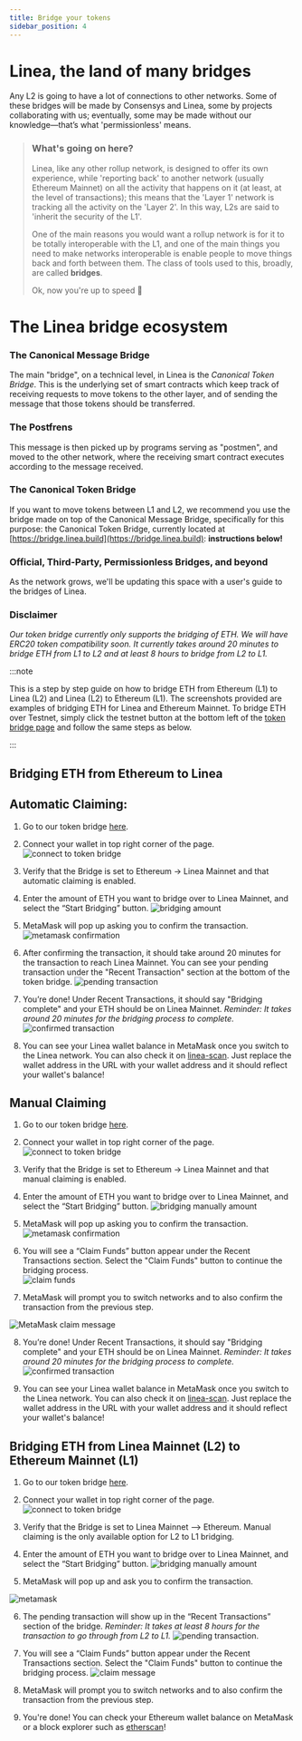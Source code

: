 ```yaml
---
title: Bridge your tokens
sidebar_position: 4
--- 
```


# Linea, the land of many bridges

Any L2 is going to have a lot of connections to other networks. Some of these bridges will be made by Consensys and Linea, some by projects collaborating with us; eventually, some may be made without our knowledge—that’s what 'permissionless' means.

> 
> ### What's going on here?
> Linea, like any other rollup network, is designed to offer its own experience, while 'reporting back' to another network (usually Ethereum Mainnet) on all the activity that happens on it (at least, at the level of transactions); this means that the 'Layer 1' network is tracking all the activity on the 'Layer 2'. In this way, L2s are said to 'inherit the security of the L1'.
> 
> One of the main reasons you would want a rollup network is for it to be totally interoperable with the L1, and one of the main things you need to make networks interoperable is enable people to move things back and forth between them. The class of tools used to this, broadly, are called **bridges**.
>
> Ok, now you're up to speed 🚀

# The Linea bridge ecosystem

### The Canonical Message Bridge

The main "bridge", on a technical level, in Linea is the *Canonical Token Bridge*. This is the underlying set of smart contracts which keep track of receiving requests to move tokens to the other layer, and of sending the message that those tokens should be transferred. 

### The Postfrens

This message is then picked up by programs serving as "postmen", and moved to the other network, where the receiving smart contract executes according to the message received.

### The Canonical Token Bridge

If you want to move tokens between L1 and L2, we recommend you use the bridge made on top of the Canonical Message Bridge, specifically for this purpose: the Canonical Token Bridge, currently located at [https://bridge.linea.build](https://bridge.linea.build): **instructions below!**

### Official, Third-Party, Permissionless Bridges, and beyond

As the network grows, we'll be updating this space with a user's guide to the bridges of Linea.

### Disclaimer

_Our token bridge currently only supports the bridging of ETH. We will have ERC20 token compatibility soon. It currently takes around 20 minutes to bridge ETH from L1 to L2 and at least 8 hours to bridge from L2 to L1._


:::note

This is a step by step guide on how to bridge ETH from Ethereum (L1) to Linea (L2) and Linea (L2) to Ethereum (L1). The screenshots provided are examples of bridging ETH for Linea  and Ethereum Mainnet. To bridge ETH over Testnet, simply click the testnet button at the bottom left of the [token bridge page](https://bridge.linea.build/) and follow the same steps as below.

:::


## Bridging ETH from Ethereum to Linea

## Automatic Claiming:

1. Go to our token bridge [here](https://bridge.linea.build/). 

2. Connect your wallet in top right corner of the page. ![connect to token bridge](/img/docs/use-mainnet/bridges-of-linea/linea-bridge-connect.png)

3. Verify that the Bridge is set to Ethereum → Linea Mainnet and that automatic claiming is enabled.

4. Enter the amount of ETH you want to bridge over to Linea Mainnet, and select the “Start Bridging” button. ![bridging amount](/img/docs/use-mainnet/token-bridge-step-3.png)

5. MetaMask will pop up asking you to confirm the transaction. ![metamask confirmation](/img/docs/use-mainnet/bridges-of-linea/metamask-confirmation.png)

6. After confirming the transaction, it should take around 20 minutes for the transaction to reach Linea Mainnet. You can see your pending transaction under the "Recent Transaction" section at the bottom of the token bridge. ![pending transaction](/img/docs/use-mainnet/bridges-of-linea/pending-transaction-l1-to-l2.png)

7. You’re done! Under Recent Transactions, it should say "Bridging complete" and your ETH should be on Linea Mainnet. _Reminder: It takes around 20 minutes for the bridging process to complete._ ![confirmed transaction](/img/docs/use-mainnet/bridges-of-linea/confirmed-transaction-l1-to-l2.png) 

8. You can see your Linea wallet balance in MetaMask once you switch to the Linea network. You can also check it on [linea-scan](https://lineascan.build/address/0x331FB12C080F5b34F0E8812D44114D17398A016d). Just replace the wallet address in the URL with your wallet address and it should reflect your wallet's balance!


## Manual Claiming

1. Go to our token bridge [here](https://bridge.linea.build/). 

2. Connect your wallet in top right corner of the page. ![connect to token bridge](/img/docs/use-mainnet/bridges-of-linea/linea-bridge-connect.png)

3. Verify that the Bridge is set to Ethereum → Linea Mainnet and that manual claiming is enabled.

4. Enter the amount of ETH you want to bridge over to Linea Mainnet, and select the “Start Bridging” button. ![bridging manually amount](/img/docs/use-mainnet/manual-claiming.png)

5. MetaMask will pop up asking you to confirm the transaction. ![metamask confirmation](/img/docs/use-mainnet/bridges-of-linea/metamask-confirmation.png)

6. You will see a “Claim Funds” button appear under the Recent Transactions section. Select the "Claim Funds" button to continue the bridging process.      
![claim funds](/img/docs/use-mainnet/bridges-of-linea/claim-funds.png)

7. MetaMask will prompt you to switch networks and to also confirm the transaction from the previous step.

![MetaMask claim message](/img/docs/use-mainnet/bridges-of-linea/claim-message-metamask.png)

8. You’re done! Under Recent Transactions, it should say "Bridging complete" and your ETH should be on Linea Mainnet. _Reminder: It takes around 20 minutes for the bridging process to complete._ ![confirmed transaction](/img/docs/use-mainnet/bridges-of-linea/Confirmation-manual-claim.png)

9. You can see your Linea wallet balance in MetaMask once you switch to the Linea network. You can also check it on [linea-scan](https://lineascan.build/address/0x331FB12C080F5b34F0E8812D44114D17398A016d). Just replace the wallet address in the URL with your wallet address and it should reflect your wallet's balance!


## Bridging ETH from Linea Mainnet (L2) to Ethereum Mainnet (L1)

1. Go to our token bridge [here](https://bridge.linea.build/). 

2. Connect your wallet in top right corner of the page. ![connect to token bridge](/img/docs/use-mainnet/bridges-of-linea/linea-bridge-connect.png)

3. Verify that the Bridge is set to Linea Mainnet --> Ethereum. Manual claiming is the only available option for L2 to L1 bridging.

4.  Enter the amount of ETH you want to bridge over to Linea Mainnet, and select the “Start Bridging” button. ![bridging manually amount](/img/docs/use-mainnet/bridges-of-linea/L2-to-L1-start-bridging.png)

5. MetaMask will pop up and ask you to confirm the transaction. 

![metamask](/img/docs/use-mainnet/bridges-of-linea/metamask-l2.png) 

6. The pending transaction will show up in the “Recent Transactions” section of the bridge. _Reminder:  It takes at least 8 hours for the transaction to go through from L2 to L1._ ![pending transaction](/img/docs/use-mainnet/bridges-of-linea/pending-transaction-L2-L1.png).

7. You will see a “Claim Funds” button appear under the Recent Transactions section. Select the "Claim Funds" button to continue the bridging process. ![claim message](/img/docs/use-mainnet/bridges-of-linea/claim-message-l2-l1.png)

8. MetaMask will prompt you to switch networks and to also confirm the transaction from the previous step.

9. You're done! You can check your Ethereum wallet balance on MetaMask or a block explorer such as [etherscan](https://etherscan.io/)!

